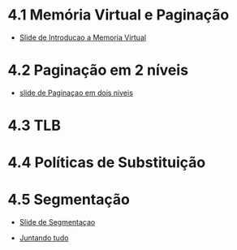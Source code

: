 
# 4.1 Memória Virtual e Paginação

* [Slide de Introducao a Memoria Virtual](https://docs.google.com/presentation/d/1PZwj5ncfjXe3fdfjS6MDYy7n8uddo06LDOdEchWE_pA/edit?usp=sharing)

# 4.2 Paginação em 2 níveis

* [slide de Paginaçao em dois niveis](https://drive.google.com/file/d/1Q1h-TT0stVY3nmg1HiMQF5iU9g0PfcF0/view?usp=sharing)

# 4.3 TLB

# 4.4 Políticas de Substituição 


# 4.5 Segmentação

* [Slide de Segmentaçao](https://drive.google.com/file/d/1ZDhQ-uBpwwxrD_OW-lTN9_AA14ulODRB/view?usp=sharing)

* [Juntando tudo](https://drive.google.com/file/d/1uqJv3yXlXdjwAsUyNtCsfz2sq_ArXz_w/view?usp=sharing)
